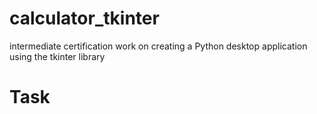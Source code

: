 # calculator_tkinter
 intermediate certification work on creating a Python desktop application using the tkinter library
 
# Task
